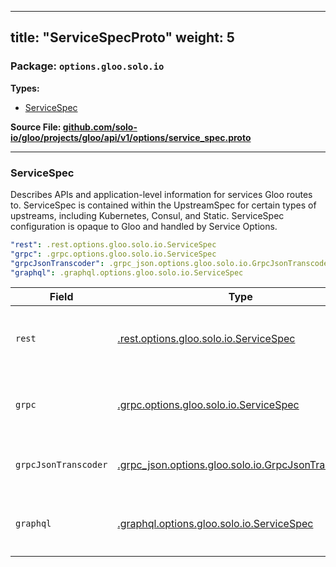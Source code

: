 
---
title: "ServiceSpecProto"
weight: 5
---

<!-- Code generated by solo-kit. DO NOT EDIT. -->


### Package: `options.gloo.solo.io` 
**Types:**


- [ServiceSpec](#servicespec)
  



**Source File: [github.com/solo-io/gloo/projects/gloo/api/v1/options/service_spec.proto](https://github.com/solo-io/gloo/blob/main/projects/gloo/api/v1/options/service_spec.proto)**





---
### ServiceSpec

 
Describes APIs and application-level information for services
Gloo routes to. ServiceSpec is contained within the UpstreamSpec for certain types
of upstreams, including Kubernetes, Consul, and Static.
ServiceSpec configuration is opaque to Gloo and handled by Service Options.

```yaml
"rest": .rest.options.gloo.solo.io.ServiceSpec
"grpc": .grpc.options.gloo.solo.io.ServiceSpec
"grpcJsonTranscoder": .grpc_json.options.gloo.solo.io.GrpcJsonTranscoder
"graphql": .graphql.options.gloo.solo.io.ServiceSpec

```

| Field | Type | Description |
| ----- | ---- | ----------- | 
| `rest` | [.rest.options.gloo.solo.io.ServiceSpec](../rest/rest.proto.sk/#servicespec) |  Only one of `rest`, `grpc`, `grpcJsonTranscoder`, or `graphql` can be set. |
| `grpc` | [.grpc.options.gloo.solo.io.ServiceSpec](../grpc/grpc.proto.sk/#servicespec) |  Only one of `grpc`, `rest`, `grpcJsonTranscoder`, or `graphql` can be set. |
| `grpcJsonTranscoder` | [.grpc_json.options.gloo.solo.io.GrpcJsonTranscoder](../grpc_json/grpc_json.proto.sk/#grpcjsontranscoder) |  Only one of `grpcJsonTranscoder`, `rest`, `grpc`, or `graphql` can be set. |
| `graphql` | [.graphql.options.gloo.solo.io.ServiceSpec](../graphql/graphql.proto.sk/#servicespec) |  Only one of `graphql`, `rest`, `grpc`, or `grpcJsonTranscoder` can be set. |





<!-- Start of HubSpot Embed Code -->
<script type="text/javascript" id="hs-script-loader" async defer src="//js.hs-scripts.com/5130874.js"></script>
<!-- End of HubSpot Embed Code -->
